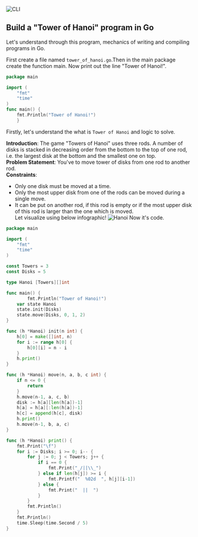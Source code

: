 ![CLI](https://github.com/RN0311/WWG-Go-Tutorial-Delhi/blob/master/img/cli.png)
## Build a "Tower of Hanoi" program in Go
Let's understand through this program, mechanics of writing and compiling programs in Go.
<br >

First create a file named ``` tower_of_hanoi.go ```.Then in the main package create the function main.
Now print out the line "Tower of Hanoi!". 
```Go
package main

import (
	"fmt"
	"time"
)
func main() {
	fmt.Println("Tower of Hanoi!")
	}
```
Firstly, let's understand the what is ``` Tower of Hanoi ``` and logic to solve.<br >

**Introduction**: The game "Towers of Hanoi" uses three rods. 
A number of disks is stacked in decreasing order from the bottom to the top of one rod, i.e. the largest disk at the bottom and the smallest one on top.  
**Problem Statement**: You've to move tower of disks from one rod to another rod.<br >
**Constraints**: 
* Only one disk must be moved at a time.
* Only the most upper disk from one of the rods can be moved during a single move.
* It can be put on another rod, if this rod is empty or if the most upper disk of this rod is larger 
than the one which is moved.<br >
Let visualize using below infographic!
![Hanoi](https://github.com/RN0311/WWG-Go-Tutorial-Delhi/blob/master/img/tower.png)
Now it's code.
```Go
package main

import (
	"fmt"
	"time"
)

const Towers = 3
const Disks = 5

type Hanoi [Towers][]int

func main() {
        fmt.Println("Tower of Hanoi!")
	var state Hanoi
	state.init(Disks)
	state.move(Disks, 0, 1, 2)
}

func (h *Hanoi) init(n int) {
	h[0] = make([]int, n)
	for i := range h[0] {
		h[0][i] = n - i
	}
	h.print()
}

func (h *Hanoi) move(n, a, b, c int) {
	if n <= 0 {
		return
	}
	h.move(n-1, a, c, b)
	disk := h[a][len(h[a])-1]
	h[a] = h[a][:len(h[a])-1]
	h[c] = append(h[c], disk)
	h.print()
	h.move(n-1, b, a, c)
}

func (h *Hanoi) print() {
	fmt.Print("\f")
	for i := Disks; i >= 0; i-- {
		for j := 0; j < Towers; j++ {
			if i == 0 {
				fmt.Print("_/||\\_")
			} else if len(h[j]) >= i {
				fmt.Printf("  %02d  ", h[j][i-1])
			} else {
				fmt.Print("  ||  ")
			}
		}
		fmt.Println()
	}
	fmt.Println()
	time.Sleep(time.Second / 5)
}
```
